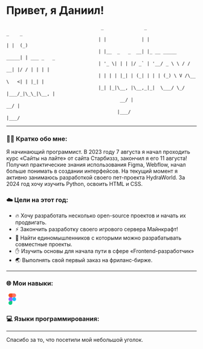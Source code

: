 <h1>Привет, я Даниил!</h1>

                                       _               _                    _    _       
                                      | |             | |                  | |  (_)      
                                      | |__  _   _  __| |_ __ _____   _____| | ___ _   _ 
                                      | '_ \| | | |/ _` | '__/ _ \ \ / / __| |/ / | | | |
                                      | | | | |_| | (_| | | | (_) \ V /\__ \   <| | |_| |
                                      |_| |_|\__, |\__,_|_|  \___/ \_/ |___/_|\_\_|\__, |
                                              __/ |                                 __/ |
                                             |___/                                 |___/   


---

### :man_technologist: Кратко обо мне:

<p>Я начинающий программист. В 2023 году 7 августа я начал проходить курс «Сайты на лайте»‎ от сайта Старбиззз, закончил я его 11 августа! Получил практические знания использования Figma, Webflow, начал больше понимать в создании интерфейсов. На текущий момент я активно занимаюсь разработкой своего пет-проекта HydraWorld. За 2024 год хочу изучить Python, освоить HTML и CSS.</p>

### :cloud: Цели на этот год:

- :fire: Хочу разработать несколько open-source проектов и начать их продвигать.
- :zap: Закончить разработку своего игрового сервера Майнкрафт!
- :busts_in_silhouette: Найти единомышленников с которыми можно разрабатывать совместные проекты.
- :hand: Изучить основы для начала пути в сфере «Frontend-разработчик»
- :earth_asia: Выполнять свой первый заказ на фриланс-бирже.

---

### :globe_with_meridians: Мои навыки:  

<div class = "my-skills">
  <img src = "https://github.com/devicons/devicon/blob/master/icons/figma/figma-original.svg" title="Figma" alt="Figma" width="30" height="30"/>&nbsp

  ### :computer: Языки программирования:
  
  <div class = "languages">

  ---

  <p>Спасибо за то, что посетили мой небольшой уголок.</p>
